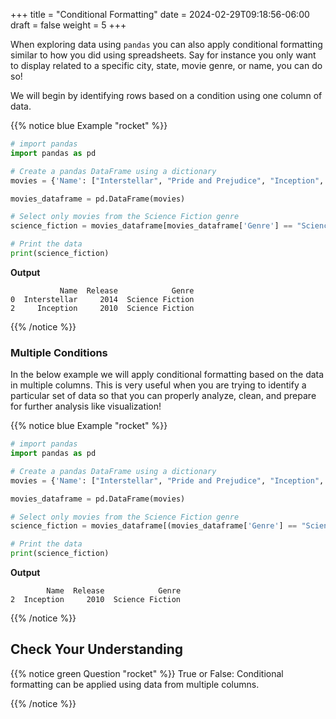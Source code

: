 +++
title = "Conditional Formatting"
date = 2024-02-29T09:18:56-06:00
draft = false
weight = 5
+++

When exploring data using `pandas` you can also apply conditional formatting similar to how you did using spreadsheets. Say for instance you only want to display related to a specific city, state, movie genre, or name, you can do so!

We will begin by identifying rows based on a condition using one column of data.

{{% notice blue Example "rocket" %}}
```python
# import pandas
import pandas as pd

# Create a pandas DataFrame using a dictionary
movies = {'Name': ["Interstellar", "Pride and Prejudice", "Inception", "Barbie"],'Release': [2014, 2005, 2010, 2003], 'Genre': ["Science Fiction", "Novel", "Science Fiction", "Comedy"]}

movies_dataframe = pd.DataFrame(movies)

# Select only movies from the Science Fiction genre
science_fiction = movies_dataframe[movies_dataframe['Genre'] == "Science Fiction"]

# Print the data
print(science_fiction)
```

**Output**

```console
           Name  Release            Genre
0  Interstellar     2014  Science Fiction
2     Inception     2010  Science Fiction
```
{{% /notice %}}

### Multiple Conditions

In the below example we will apply conditional formatting based on the data in multiple columns. This is very useful when you are trying to identify a particular set of data so that you can properly analyze, clean, and prepare for further analysis like visualization!

{{% notice blue Example "rocket" %}}
```python
# import pandas
import pandas as pd

# Create a pandas DataFrame using a dictionary
movies = {'Name': ["Interstellar", "Pride and Prejudice", "Inception", "Barbie"],'Release': [2014, 2005, 2010, 2003], 'Genre': ["Science Fiction", "Novel", "Science Fiction", "Comedy"]}

movies_dataframe = pd.DataFrame(movies)

# Select only movies from the Science Fiction genre
science_fiction = movies_dataframe[(movies_dataframe['Genre'] == "Science Fiction") & (movies_dataframe['Release'] <= 2010)]

# Print the data
print(science_fiction)
```

**Output**

```console
        Name  Release            Genre
2  Inception     2010  Science Fiction
```
{{% /notice %}}

## Check Your Understanding

{{% notice green Question "rocket" %}}
True or False: Conditional formatting can be applied using data from multiple columns.
<!-- Solution: True -->
{{% /notice %}}
